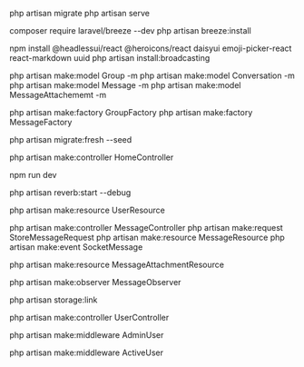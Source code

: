 php artisan migrate
php artisan serve

composer require laravel/breeze --dev
php artisan breeze:install

npm install @headlessui/react @heroicons/react daisyui emoji-picker-react react-markdown uuid
php artisan install:broadcasting

php artisan make:model Group -m
php artisan make:model Conversation -m
php artisan make:model Message -m
php artisan make:model MessageAttachememt -m

php artisan make:factory GroupFactory
php artisan make:factory MessageFactory

php artisan migrate:fresh --seed

php artisan make:controller HomeController

npm run dev

php artisan reverb:start --debug

php artisan make:resource UserResource

php artisan make:controller MessageController
php artisan make:request StoreMessageRequest
php artisan make:resource MessageResource
php artisan make:event SocketMessage

php artisan make:resource MessageAttachmentResource

php artisan make:observer MessageObserver

php artisan storage:link

php artisan make:controller UserController

php artisan make:middleware AdminUser

php artisan make:middleware ActiveUser